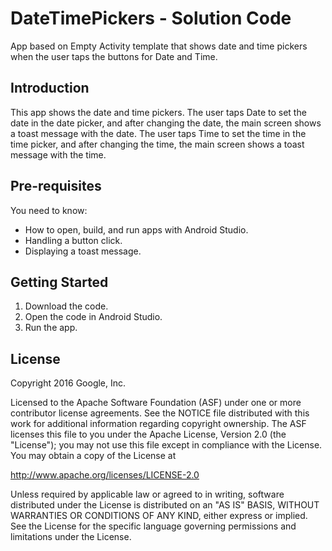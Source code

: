 DateTimePickers - Solution Code
===============================

App based on Empty Activity template that shows date and time pickers when
the user taps the buttons for Date and Time.

Introduction
------------

This app shows the date and time pickers. The user taps Date to set the date
in the date picker, and after changing the date, the main screen shows a
toast message with the date. The user taps Time to set the time
in the time picker, and after changing the time, the main screen shows a
toast message with the time.

Pre-requisites
--------------

You need to know:
- How to open, build, and run apps with Android Studio.
- Handling a button click.
- Displaying a toast message.


Getting Started
---------------

1. Download the code.
2. Open the code in Android Studio.
3. Run the app.


License
-------

Copyright 2016 Google, Inc.

Licensed to the Apache Software Foundation (ASF) under one or more contributor
license agreements.  See the NOTICE file distributed with this work for
additional information regarding copyright ownership.  The ASF licenses this
file to you under the Apache License, Version 2.0 (the "License"); you may not
use this file except in compliance with the License.  You may obtain a copy of
the License at

  http://www.apache.org/licenses/LICENSE-2.0

Unless required by applicable law or agreed to in writing, software
distributed under the License is distributed on an "AS IS" BASIS, WITHOUT
WARRANTIES OR CONDITIONS OF ANY KIND, either express or implied.  See the
License for the specific language governing permissions and limitations under
the License.

